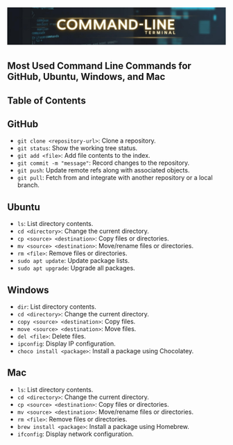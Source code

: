# ![command line](/Assets/images/commandline.png)

## Most Used Command Line Commands for GitHub, Ubuntu, Windows, and Mac

## Table of Contents

## GitHub

- `git clone <repository-url>`: Clone a repository.
- `git status`: Show the working tree status.
- `git add <file>`: Add file contents to the index.
- `git commit -m "message"`: Record changes to the repository.
- `git push`: Update remote refs along with associated objects.
- `git pull`: Fetch from and integrate with another repository or a local branch.

## Ubuntu

- `ls`: List directory contents.
- `cd <directory>`: Change the current directory.
- `cp <source> <destination>`: Copy files or directories.
- `mv <source> <destination>`: Move/rename files or directories.
- `rm <file>`: Remove files or directories.
- `sudo apt update`: Update package lists.
- `sudo apt upgrade`: Upgrade all packages.

## Windows

- `dir`: List directory contents.
- `cd <directory>`: Change the current directory.
- `copy <source> <destination>`: Copy files.
- `move <source> <destination>`: Move files.
- `del <file>`: Delete files.
- `ipconfig`: Display IP configuration.
- `choco install <package>`: Install a package using Chocolatey.

## Mac

- `ls`: List directory contents.
- `cd <directory>`: Change the current directory.
- `cp <source> <destination>`: Copy files or directories.
- `mv <source> <destination>`: Move/rename files or directories.
- `rm <file>`: Remove files or directories.
- `brew install <package>`: Install a package using Homebrew.
- `ifconfig`: Display network configuration.
